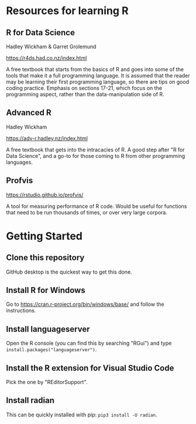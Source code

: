 # Resources for learning R

## R for Data Science

Hadley Wickham & Garret Grolemund

https://r4ds.had.co.nz/index.html

A free textbook that starts from the basics of R and goes into some of the 
tools that make it a full programming language. It is assumed that the reader 
may be learning their first programming language, so there are tips on good 
coding practice. Emphasis on sections 17-21, which focus on the programming 
aspect, rather than the data-manipulation side of R.

## Advanced R

Hadley Wickham

https://adv-r.hadley.nz/index.html

A free textbook that gets into the intracacies of R. A good step after "R for 
Data Science", and a go-to for those coming to R from other programming 
languages.

## Profvis

https://rstudio.github.io/profvis/

A tool for measuring performance of R code. Would be useful for functions 
that need to be run thousands of times, or over very large corpora.

# Getting Started

## Clone this repository

GitHub desktop is the quickest way to get this done.

## Install R for Windows

Go to https://cran.r-project.org/bin/windows/base/ and follow the 
instructions.

## Install languageserver

Open the R console (you can find this by searching "RGui") and type 
`install.packages("languageserver")`.

## Install the R extension for Visual Studio Code

Pick the one by "REditorSupport". 

## Install radian

This can be quickly installed with pip: `pip3 install -U radian`.